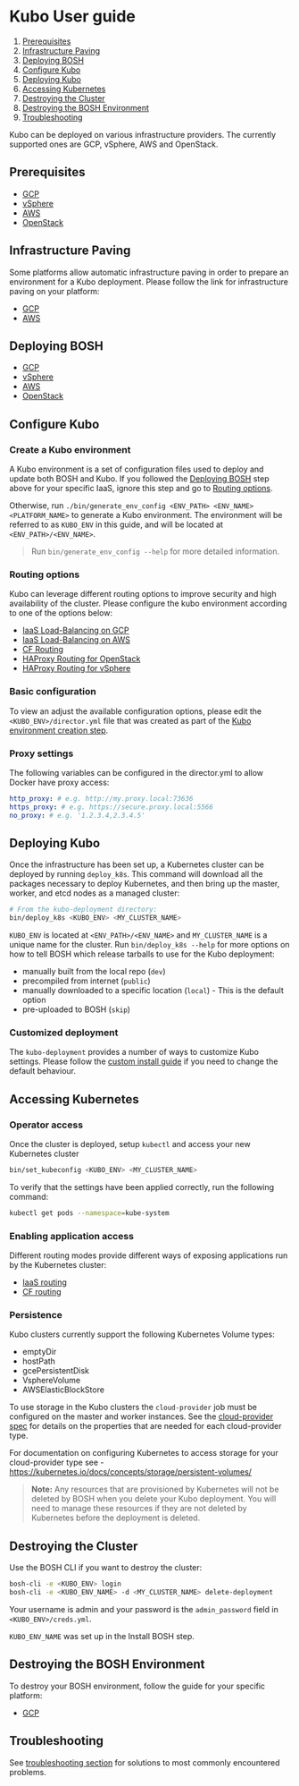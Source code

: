 # Kubo User guide

1. [Prerequisites](#prerequisites)
1. [Infrastructure Paving](#infrastructure-paving)
1. [Deploying BOSH](#deploying-bosh)
1. [Configure Kubo](#configure-kubo)
1. [Deploying Kubo](#deploying-kubo)
1. [Accessing Kubernetes](#accessing-kubernetes)
1. [Destroying the Cluster](#destroying-the-cluster)
1. [Destroying the BOSH Environment](#destroying-the-bosh-environment)
1. [Troubleshooting](#troubleshooting)

Kubo can be deployed on various infrastructure providers. The currently supported ones
are GCP, vSphere, AWS and OpenStack.

## Prerequisites

- [GCP](platforms/gcp/prerequisites.md)
- [vSphere](platforms/vsphere/prerequisites.md)
- [AWS](platforms/aws/prerequisites.md)
- [OpenStack](platforms/openstack/prerequisites.md)

## Infrastructure Paving

Some platforms allow automatic infrastructure paving in order to prepare
an environment for a Kubo deployment. Please follow the link for infrastructure
paving on your platform:

- [GCP](platforms/gcp/paving.md)
- [AWS](platforms/aws/paving.md)

## Deploying BOSH

- [GCP](platforms/gcp/install-bosh.md)
- [vSphere](platforms/vsphere/install-bosh.md)
- [AWS](platforms/aws/install-bosh.md)
- [OpenStack](platforms/openstack/install-bosh.md)

## Configure Kubo

### Create a Kubo environment

A Kubo environment is a set of configuration files used to deploy and update both BOSH and Kubo. If you followed the [Deploying BOSH](#deploying-bosh) step above for
your specific IaaS, ignore this step and go to [Routing options](#routing_options).

Otherwise, run `./bin/generate_env_config <ENV_PATH> <ENV_NAME> <PLATFORM_NAME>`
to generate a Kubo environment. The environment will be referred to as `KUBO_ENV`
in this guide, and will be located at `<ENV_PATH>/<ENV_NAME>`.

> Run `bin/generate_env_config --help` for more detailed information.

### <a name="routing_options">Routing options</a>

Kubo can leverage different routing options to improve security and high
availability of the cluster. Please configure the kubo environment according
to one of the options below:

- [IaaS Load-Balancing on GCP](routing/gcp/load-balancing.md)
- [IaaS Load-Balancing on AWS](routing/aws/load-balancing.md)
- [CF Routing](routing/cf.md)
- [HAProxy Routing for OpenStack](routing/openstack/haproxy-routing.md)
- [HAProxy Routing for vSphere](routing/vsphere/haproxy-routing.md)

### Basic configuration

To view an adjust the available configuration options, please edit the `<KUBO_ENV>/director.yml` file that
was created as part of the [Kubo environment creation step](#create-a-kubo-environment).

### Proxy settings

The following variables can be configured in the director.yml to allow Docker have proxy access:

```yaml
http_proxy: # e.g. http://my.proxy.local:73636
https_proxy: # e.g. https://secure.proxy.local:5566
no_proxy: # e.g. '1.2.3.4,2.3.4.5'
```

## Deploying Kubo

Once the infrastructure has been set up, a Kubernetes cluster can be deployed by running `deploy_k8s`. This command will download all the packages necessary to deploy Kubernetes, and then bring up the master, worker, and etcd nodes as a managed cluster:

```bash
# From the kubo-deployment directory:
bin/deploy_k8s <KUBO_ENV> <MY_CLUSTER_NAME>
```

`KUBO_ENV` is located at `<ENV_PATH>/<ENV_NAME>` and `MY_CLUSTER_NAME` is a unique name for the cluster. Run `bin/deploy_k8s --help` for more options on how to tell BOSH which release tarballs to use for the Kubo deployment:

* manually built from the local repo (`dev`)
* precompiled from internet (`public`)
* manually downloaded to a specific location (`local`) - This is the default option
* pre-uploaded to BOSH (`skip`)

### Customized deployment

The `kubo-deployment` provides a number of ways to customize Kubo settings. Please follow the [custom install guide](customized-kubo-installation.md) if you need to change the default behaviour.

## Accessing Kubernetes

### Operator access

Once the cluster is deployed, setup `kubectl` and access your new Kubernetes cluster

```bash
bin/set_kubeconfig <KUBO_ENV> <MY_CLUSTER_NAME>
```

To verify that the settings have been applied correctly, run the following command:

```bash
kubectl get pods --namespace=kube-system
```

### Enabling application access

Different routing modes provide different ways of exposing applications run by the Kubernetes cluster:

- [IaaS routing](./routing/exposing-apps.md)
- [CF routing](./routing/cf-apps.md)

### Persistence

Kubo clusters currently support the following Kubernetes Volume types:
- emptyDir
- hostPath
- gcePersistentDisk
- VsphereVolume
- AWSElasticBlockStore

To use storage in the Kubo clusters the `cloud-provider` job must be configured on the master and worker instances. See the [cloud-provider spec](https://github.com/cloudfoundry-incubator/kubo-release/blob/master/jobs/cloud-provider/spec) for details on the properties that are needed for each cloud-provider type.

For documentation on configuring Kubernetes to access storage for your cloud-provider type see - https://kubernetes.io/docs/concepts/storage/persistent-volumes/

> **Note:** Any resources that are provisioned by Kubernetes will not be deleted by BOSH when you delete your Kubo deployment. You will need to manage these resources if they are not deleted by Kubernetes before the deployment is deleted.

## Destroying the Cluster

Use the BOSH CLI if you want to destroy the cluster:

```bash
bosh-cli -e <KUBO_ENV> login
bosh-cli -e <KUBO_ENV_NAME> -d <MY_CLUSTER_NAME> delete-deployment
```

Your username is admin and your password is the `admin_password` field in `<KUBO_ENV>/creds.yml`.

`KUBO_ENV_NAME` was set up in the Install BOSH step.

## Destroying the BOSH Environment

To destroy your BOSH environment, follow the guide for your specific platform:

* [GCP](platforms/gcp/destroy-bosh.md)

## Troubleshooting

See [troubleshooting section](troubleshooting.md) for solutions to most commonly encountered problems.
